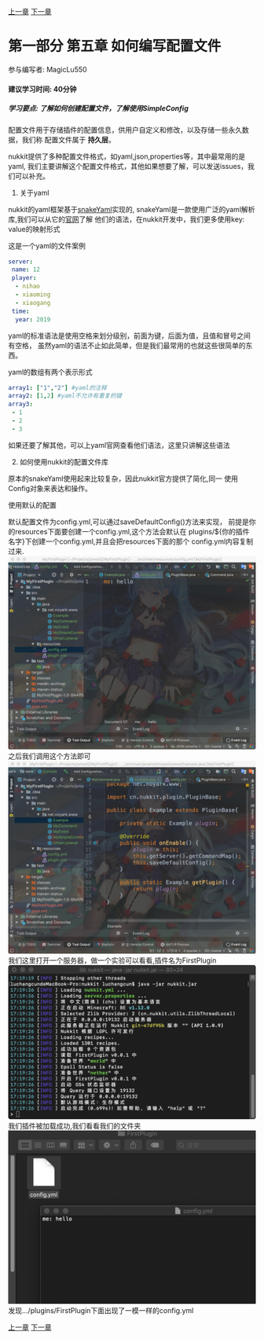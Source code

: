 [上一章](第四章*如何编写命令.md) [下一章](第六章*如何编写plugin.yml.md)
# 第一部分 第五章 如何编写配置文件
参与编写者: MagicLu550
#### 建议学习时间: 40分钟
##### 学习要点: 了解如何创建配置文件，了解使用SimpleConfig

配置文件用于存储插件的配置信息，供用户自定义和修改，以及存储一些永久数据，我们称
配置文件属于 **持久层**。

nukkit提供了多种配置文件格式，如yaml,json,properties等，其中最常用的是yaml,
我们主要讲解这个配置文件格式，其他如果想要了解，可以发送issues，我们可以补充。

1. 关于yaml

nukkit的yaml框架基于[snakeYaml](https://github.com/bmoliveira/snake-yaml)实现的,
snakeYaml是一款使用广泛的yaml解析库,我们可以从它的[官网](https://yaml.org/type/index.html)了解
他们的语法，在nukkit开发中，我们更多使用key: value的映射形式

这是一个yaml的文件案例
```yaml
server:
 name: 12
 player:
  - nihao
  - xiaoming
  - xiaogang
 time:
  year: 2019
```
yaml的标准语法是使用空格来划分级别，前面为键，后面为值，且值和冒号之间有空格，
虽然yaml的语法不止如此简单，但是我们最常用的也就这些很简单的东西。

yaml的数组有两个表示形式
```yaml
array1: ["1","2"] #yaml的注释
array2: [1,2] #yaml不允许有重复的键
array3:
 - 1
 - 2
 - 3

```
如果还要了解其他，可以上yaml官网查看他们语法，这里只讲解这些语法

2. 如何使用nukkit的配置文件库

原本的snakeYaml使用起来比较复杂，因此nukkit官方提供了简化,同一
使用Config对象来表达和操作。

使用默认的配置

默认配置文件为config.yml,可以通过saveDefaultConfig()方法来实现，
前提是你的resources下面要创建一个config.yml,这个方法会默认在
plugins/${你的插件名字}下创建一个config.yml,并且会把resources下面的那个
config.yml内容复制过来.
![5-01](images/5-01.png)
之后我们调用这个方法即可
![5-02](images/5-02.png)
我们这里打开一个服务器，做一个实验可以看看,插件名为FirstPlugin
![5-03](images/5-03.png)
我们插件被加载成功,我们看看我们的文件夹
![5-04](images/5-04.png)
发现.../plugins/FirstPlugin下面出现了一模一样的config.yml

[上一章](第四章*如何编写命令.md) [下一章](第六章*如何编写plugin.yml.md)
